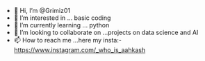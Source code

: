 - 👋 Hi, I’m @Grimiz01
- 👀 I’m interested in ... basic coding
- 🌱 I’m currently learning ... python
- 💞️ I’m looking to collaborate on ...projects on data science and AI
- 📫 How to reach me ...here my insta:-https://www.instagram.com/_who_is_aahkash

<!---
Grimiz01/Grimiz01 is a ✨ special ✨ repository because its `README.md` (this file) appears on your GitHub profile.
You can click the Preview link to take a look at your changes.
--->
